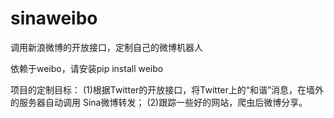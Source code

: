 # sinaweibo
调用新浪微博的开放接口，定制自己的微博机器人

依赖于weibo，请安装pip install weibo

项目的定制目标：
(1)根据Twitter的开放接口，将Twitter上的“和谐”消息，在墙外的服务器自动调用
Sina微博转发；
(2)跟踪一些好的网站，爬虫后微博分享。
